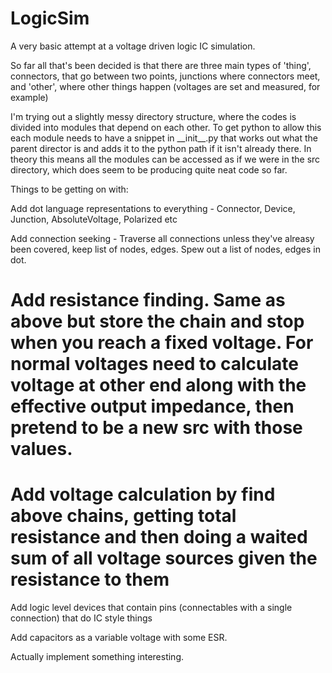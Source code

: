 # LogicSim
A very basic attempt at a voltage driven logic IC simulation.

So far all that's been decided is that there are three main types of 'thing', connectors, that go between two points, junctions where connectors meet, and 'other', where other things happen (voltages are set and measured, for example)

I'm trying out a slightly messy directory structure, where the codes is divided into modules that depend on each other. To get python to allow this each module needs to have a snippet in \_\_init\_\_.py that works out what the parent director is and adds it to the python path if it isn't already there. In theory this means all the modules can be accessed as if we were in the src directory, which does seem to be producing quite neat code so far.


Things to be getting on with:

  Add dot language representations to everything - Connector, Device, Junction, AbsoluteVoltage, Polarized etc
  
  Add connection seeking - Traverse all connections unless they've alreasy been covered, keep list of nodes, edges. Spew out a list of nodes, edges in dot.
  
#  Add resistance finding. Same as above but store the chain and stop when you reach a fixed voltage. For normal voltages need to calculate voltage at other end along with the effective output impedance, then pretend to be a new src with those values.
  
#  Add voltage calculation by find above chains, getting total resistance and then doing a waited sum of all voltage sources given the resistance to them
  
  Add logic level devices that contain pins (connectables with a single connection) that do IC style things
  
  Add capacitors as a variable voltage with some ESR.
  
  Actually implement something interesting.
